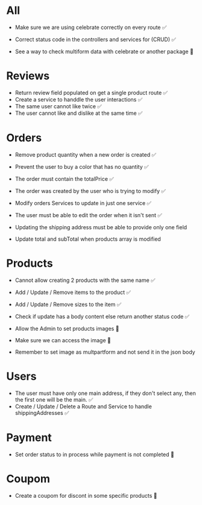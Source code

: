 # All

- Make sure we are using celebrate correctly on every route ✅
- Correct status code in the controllers and services for (CRUD) ✅

- See a way to check multiform data with celebrate or another package 🛑


# Reviews

- Return review field populated on get a single product route ✅
- Create a service to handdle the user interactions ✅
- The same user cannot like twice ✅
- The user cannot like and dislike at the same time ✅


# Orders

- Remove product quantity when a new order is created ✅
- Prevent the user to buy a color that has no quantity ✅
- The order must contain the totalPrice ✅
- The order was created by the user who is trying to modify ✅
- Modify orders Services to update in just one service ✅
- The user must be able to edit the order when it isn't sent ✅

- Updating the shipping address must be able to provide only one field
- Update total and subTotal when products array is modified


# Products

- Cannot allow creating 2 products with the same name ✅
- Add / Update / Remove items to the product ✅
- Add / Update / Remove sizes to the item ✅
- Check if update has a body content else return another status code ✅

- Allow the Admin to set products images 🛑
- Make sure we can access the image 🛑
- Remember to set image as multpartform and not send it in the json body


# Users

- The user must have only one main address, if they don't select any, then the first one will be the main. ✅
- Create / Update / Delete a Route and Service to handle shippingAddresses ✅


# Payment

- Set order status to in process while payment is not completed 🛑


# Coupom

- Create a coupom for discont in some specific products 🛑
